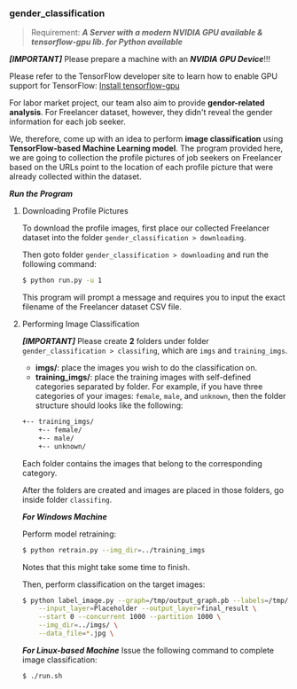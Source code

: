 ### gender_classification

> Requirement: ***A Server with a modern NVIDIA GPU available & tensorflow-gpu lib. for Python available***

***[IMPORTANT]*** Please prepare a machine with an ***NVIDIA GPU Device***!!!

Please refer to the TensorFlow developer site to learn how to enable GPU support for TensorFlow: [Install tensorflow-gpu](https://www.tensorflow.org/install/gpu)

For labor market project, our team also aim to provide **gendor-related analysis**. For Freelancer dataset, however, they didn't reveal the gender information for each job seeker.

We, therefore, come up with an idea to perform **image classification** using **TensorFlow-based Machine Learning model**. The program provided here, we are going to collection the profile pictures of job seekers on Freelancer based on the URLs point to the location of each profile picture that were already collected within the dataset.

***Run the Program***

1. Downloading Profile Pictures

    To download the profile images, first place our collected Freelancer dataset into the folder `gender_classification > downloading`.

    Then goto folder `gender_classification > downloading` and run the following command:
    ```bash
    $ python run.py -u 1
    ```
    This program will prompt a message and requires you to input the exact filename of the Freelancer dataset CSV file.


2. Performing Image Classification

    ***[IMPORTANT]*** Please create **2** folders under folder `gender_classification > classifing`, which are `imgs` and `training_imgs`.

    * **imgs/**: place the images you wish to do the classification on.
    * **training_imgs/**: place the training images with self-defined categories separated by folder. For example, if you have three categories of your images: `female`, `male`, and `unknown`, then the folder structure should looks like the following:
    ```txt
    +-- training_imgs/
        +-- female/
        +-- male/
        +-- unknown/
    ```
    Each folder contains the images that belong to the corresponding category.

    After the folders are created and images are placed in those folders, go inside folder `classifing`.

    ***For Windows Machine***

    Perform model retraining:
    ```bash
    $ python retrain.py --img_dir=../training_imgs
    ```
    Notes that this might take some time to finish.

    Then, perform classification on the target images:
    ```bash
    $ python label_image.py --graph=/tmp/output_graph.pb --labels=/tmp/output_labels.txt \
        --input_layer=Placeholder --output_layer=final_result \
        --start 0 --concurrent 1000 --partition 1000 \
        --img_dir=../imgs/ \
        --data_file=*.jpg \
    ```

    ***For Linux-based Machine***
    Issue the following command to complete image classification:
    ```bash
    $ ./run.sh
    ```
